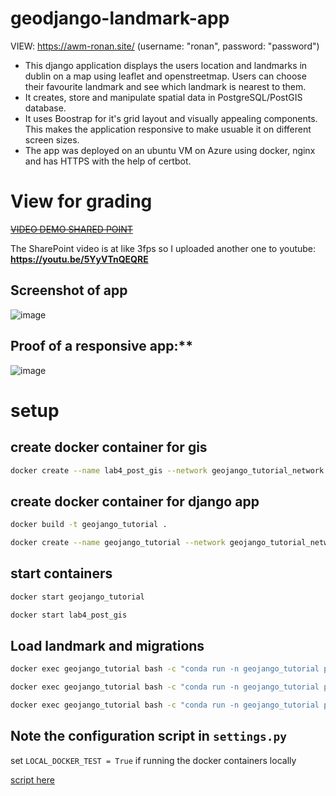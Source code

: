 # geodjango-landmark-app

VIEW: https://awm-ronan.site/ (username: "ronan", password: "password")

- This django application displays the users location and landmarks in dublin on a map using leaflet and openstreetmap. Users can choose their favourite landmark and see which landmark is nearest to them.
- It creates, store and manipulate spatial data in PostgreSQL/PostGIS database.
- It uses Boostrap for it's grid layout and visually appealing components. This makes the application responsive to make usuable it on different screen sizes.
- The app was deployed on an ubuntu VM on Azure using docker, nginx and has HTTPS with the help of certbot.

# View for grading
[~~VIDEO DEMO SHARED POINT~~](https://tudublin-my.sharepoint.com/:v:/g/personal/c20391216_mytudublin_ie/EcZOnU5-60xPvpsHTTyirbYBZI1sV_lJeLe2PeN4hOe3NQ)

The SharePoint video is at like 3fps so I uploaded another one to youtube:
**https://youtu.be/5YyVTnQEQRE**

## Screenshot of app

![image](https://github.com/ronan-s1/geojango_tutorial/assets/85257187/3540fe56-4e31-4e3a-b926-fcd92c61796a)


## Proof of a responsive app:**

![image](https://github.com/ronan-s1/geojango_tutorial/assets/85257187/2853f71d-97c5-416a-9b2e-6af7029d6020)

# setup

## create docker container for gis
```bash
docker create --name lab4_post_gis --network geojango_tutorial_network --network-alias lab4_post_gis -e POSTGRES_USER=docker -e POSTGRES_PASS=docker -t -p 25432:5432 -v name_of_volume:/var/lib/postgresql kartoza/postgis
```

## create docker container for django app
```bash
docker build -t geojango_tutorial .
```

```bash
docker create --name geojango_tutorial --network geojango_tutorial_network --network-alias geojango_tutorial -t -p 8001:8001 geojango_tutorial
```

## start containers
```bash
docker start geojango_tutorial
```

```bash
docker start lab4_post_gis
```

## Load landmark and migrations
```bash
docker exec geojango_tutorial bash -c "conda run -n geojango_tutorial python manage.py makemigrations"
```
```bash
docker exec geojango_tutorial bash -c "conda run -n geojango_tutorial python manage.py migrate"
```
```bash
docker exec geojango_tutorial bash -c "conda run -n geojango_tutorial python manage.py import_landmarks"
```

## Note the configuration script in `settings.py`

set `LOCAL_DOCKER_TEST = True` if running the docker containers locally

[script here](https://github.com/ronan-s1/geojango_tutorial/blob/main/geojango_tutorial/settings.py#L100C1-L129C1)
